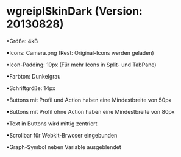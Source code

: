 wgreiplSkinDark (Version: 20130828)
===============

•Größe: 4kB

•Icons: Camera.png (Rest: Original-Icons werden geladen)

•Icon-Padding: 10px (Für mehr Icons in Split- und TabPane)

•Farbton: Dunkelgrau

•Schriftgröße: 14px

•Buttons mit Profil und Action haben eine Mindestbreite von 50px

•Buttons mit Profil ohne Action haben eine Mindestbreite von 80px

•Text in Buttons wird mittig zentriert

•Scrollbar für Webkit-Brwoser eingebunden

•Graph-Symbol neben Variable ausgeblendet



